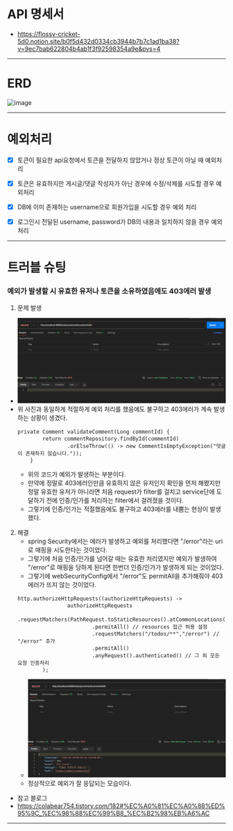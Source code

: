 # API 명세서

- https://flossy-cricket-5d0.notion.site/b0f5d432d0334cb3944b7b7c1ad1ba38?v=9ec7bab622804b4ab1f3f92598354a9e&pvs=4

------------

# ERD

![image](https://github.com/RamuneOrch/todo-list/assets/65538799/76203126-2a37-4ce6-a49b-3d817daee0a7)


------------

# 예외처리

-[x] 토큰이 필요한 api요청에서 토큰을 전달하지 않았거나 정상 토큰이 아닐 때 예외처리

-[x] 토큰은 유효하지만 게시글/댓글 작성자가 아닌 경우에 수정/삭제를 시도할 경우 예외처리

-[x] DB에 이미 존재하는 username으로 회원가입을 시도할 경우 예외 처리

-[x] 로그인시 전달된 username, password가 DB의 내용과 일치하지 않을 경우 예외처리

------------

# 트러블 슈팅

### 예외가 발생할 시 유효한 유저나 토큰을 소유하였음에도 403에러 발생
1. 문제 발생
 - ![img_1.png](img_1.png)
 - 위 사진과 동일하게 적절하게 예외 처리를 했음에도 불구하고 403에러가 계속 발생하는 상황이 생겼다.
   ```
   private Comment validateComment(Long commentId) {
           return commentRepository.findById(commentId)
                   .orElseThrow(() -> new CommentIsEmptyException("댓글이 존재하지 않습니다."));
       }
   ```
   - 위의 코드가 예외가 발생하는 부분이다.
   - 만약에 정말로 403에러인만큼 유효하지 않은 유저인지 확인을 먼저 해봤지만 정말 유효한 유저가 아니라면 처음 request가 filter를 걸치고 service단에 도달하기 전에 인증/인가를 처리하는 filter에서 걸려졌을 것이다.
   - 그렇기에 인증/인가는 적절했음에도 불구하고 403에러를 내뿜는 현상이 발생했다.

2. 해결
   - spring Security에서는 에러가 발생하고 예외를 처리했다면 "/error"라는 uri로 매핑을 시도한다는 것이었다.
   - 그렇기에 처음 인증/인가를 넘어갈 때는 유효한 처리였지만 예외가 발생하여 "/error"로 매핑을 당하게 된다면 한번더 인증/인가가 발생하게 되는 것이었다.
   - 그렇기에 webSecurityConfig에서 "/error"도 permitAll을 추가해줘야 403에러가 뜨지 않는 것이었다.
   ```
   http.authorizeHttpRequests((authorizeHttpRequests) ->
                   authorizeHttpRequests
                           .requestMatchers(PathRequest.toStaticResources().atCommonLocations())
                           .permitAll() // resources 접근 허용 설정
                           .requestMatchers("/todos/**","/error") // "/error" 추가
                           .permitAll()
                           .anyRequest().authenticated() // 그 외 모든 요청 인증처리
           );
   ```
   - ![img_2.png](img_2.png)
   - 정상적으로 예외가 잘 응답되는 모습이다.

- 참고 블로그
- https://colabear754.tistory.com/182#%EC%A0%81%EC%A0%88%ED%95%9C_%EC%98%88%EC%99%B8_%EC%B2%98%EB%A6%AC

------------
